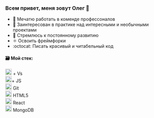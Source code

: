 



### Всем привет, меня зовут Олег 👋


- :floppy_disk: Мечатю работать в коменде профессоналов
- :tanabata_tree: Заинтересован в практике над интересными и необычными проектами
- :ocean: Стремлюсь к постоянному развитию
- ⚛️ Освоить фреймфорки
- :octocat: Писать красивый и читабельный код

#### :card_file_box: Мой стек: 
<img src="https://simpleicons.org/icons/visualstudiocode.svg" height="20" width="20"> + Vs  
<img src="https://simpleicons.org/icons/javascript.svg" height="20" width="20">+ JS  
<img src="https://simpleicons.org/icons/git.svg" height="20" width="20"> Git  
<img src="https://simpleicons.org/icons/html5.svg" height="20" width="20"> HTML5  
<img src="https://simpleicons.org/icons/react.svg" height="20" width="20"> React  
<img src="https://simpleicons.org/icons/mongodb.svg" height="20" width="20"> MongoDB
